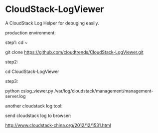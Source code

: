 CloudStack-LogViewer
====================

A CloudStack Log Helper for debuging easily.

production environment:


step1:
cd ~

git clone https://github.com/cloudtrends/CloudStack-LogViewer.git


step2:

cd CloudStack-LogViewer

step3:

python cslog_viewer.py /var/log/cloudstack/management/management-server.log



another cloudstack log tool:

send cloudstack log to browser:

http://www.cloudstack-china.org/2012/12/1531.html










